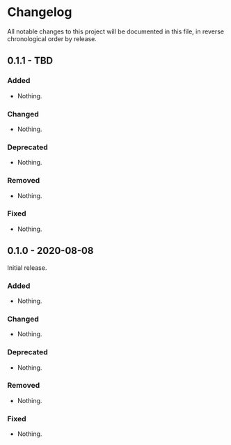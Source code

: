 # Changelog

All notable changes to this project will be documented in this file, in reverse chronological order by release.

## 0.1.1 - TBD

### Added

- Nothing.

### Changed

- Nothing.

### Deprecated

- Nothing.

### Removed

- Nothing.

### Fixed

- Nothing.

## 0.1.0 - 2020-08-08

Initial release.

### Added

- Nothing.

### Changed

- Nothing.

### Deprecated

- Nothing.

### Removed

- Nothing.

### Fixed

- Nothing.
